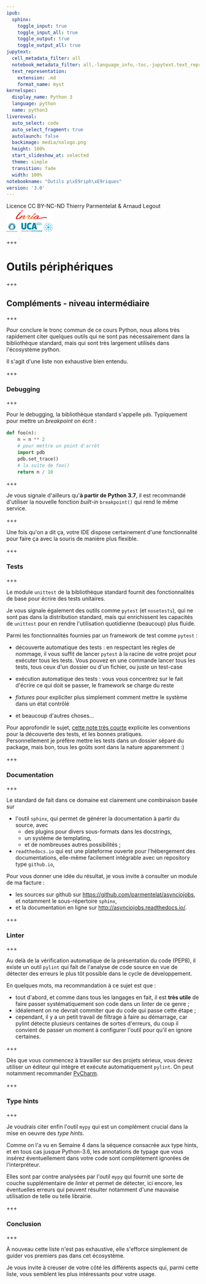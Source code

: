 ```yaml
---
ipub:
  sphinx:
    toggle_input: true
    toggle_input_all: true
    toggle_output: true
    toggle_output_all: true
jupytext:
  cell_metadata_filter: all
  notebook_metadata_filter: all,-language_info,-toc,-jupytext.text_representation.jupytext_version,-jupytext.text_representation.format_version
  text_representation:
    extension: .md
    format_name: myst
kernelspec:
  display_name: Python 3
  language: python
  name: python3
livereveal:
  auto_select: code
  auto_select_fragment: true
  autolaunch: false
  backimage: media/nologo.png
  height: 100%
  start_slideshow_at: selected
  theme: simple
  transition: fade
  width: 100%
notebookname: "Outils p\xE9riph\xE9riques"
version: '3.0'
---
```


<div class="licence">
<span>Licence CC BY-NC-ND</span>
<span>Thierry Parmentelat &amp; Arnaud Legout</span>
<span><img src="media/both-logos-small-alpha.png" /></span>
</div>

+++

# Outils périphériques

+++

## Compléments - niveau intermédiaire

+++

Pour conclure le tronc commun de ce cours Python, nous allons très rapidement citer quelques outils qui ne sont pas nécessairement dans la bibliothèque standard, mais qui sont très largement utilisés dans l'écosystème python.

Il s'agit d'une liste non exhaustive bien entendu.

+++

### Debugging

+++

Pour le debugging, la bibliothèque standard s'appelle `pdb`. Typiquement pour mettre un *breakpoint* on écrit :

```python
def foo(n):
    n = n ** 2
    # pour mettre un point d'arrêt
    import pdb
    pdb.set_trace()
    # la suite de foo()
    return n / 10
```

+++

Je vous signale d'ailleurs qu'**à partir de Python 3.7**, il est recommandé d'utiliser la nouvelle fonction *built-in* `breakpoint()` qui rend le même service.

+++

Une fois qu'on a dit ça, votre IDE dispose certainement d'une fonctionnalité pour faire ça avec la souris de manière plus flexible.

+++

### Tests

+++

Le module `unittest` de la bibliothèque standard fournit des fonctionnalités de base pour écrire des tests unitaires.

Je vous signale également des outils comme `pytest` (et `nosetests`), qui ne sont pas dans la distribution standard, mais qui enrichissent les capacités de `unittest` pour en rendre l'utilisation quotidienne (beaucoup) plus fluide.

Parmi les fonctionnalités fournies par un framework de test comme `pytest` :

* découverte automatique des tests : en respectant les règles de nommage, il vous suffit de lancer `pytest` à la racine de votre projet pour exécuter tous les tests.
  Vous pouvez en une commande lancer tous les tests, tous ceux d'un dossier ou d'un fichier, ou juste un test-case

* exécution automatique des tests : vous vous concentrez sur le fait d'écrire ce qui doit se passer, le framework se charge du reste

* *fixtures* pour expliciter plus simplement comment mettre le système dans un état contrôlé

* et beaucoup d'autres choses…

Pour approfondir le sujet, [cette note très courte](https://docs.pytest.org/en/latest/goodpractices.html) explicite les conventions pour la découverte des tests, et les bonnes pratiques.  
Personnellement je préfère mettre les tests dans un dossier séparé du package, mais bon, tous les goûts sont dans la nature apparemment :)

+++

### Documentation

+++

Le standard de fait dans ce domaine est clairement une combinaison basée sur

* l'outil `sphinx`, qui permet de générer la documentation à partir du source, avec
  * des plugins pour divers sous-formats dans les docstrings,
  * un système de templating,
  * et de nombreuses autres possibilités ;
* `readthedocs.io` qui est une plateforme ouverte pour l'hébergement des documentations, elle-même facilement intégrable avec un repository type `github.io`, 

Pour vous donner une idée du résultat, je vous invite à consulter un module de ma facture :

* les sources sur github sur <https://github.com/parmentelat/asynciojobs>, et notamment le sous-répertoire `sphinx`,
* et la documentation en ligne sur <http://asynciojobs.readthedocs.io/>.

+++

### Linter

+++

Au delà de la vérification automatique de la présentation du code (PEP8), il existe un outil `pylint` qui fait de l'analyse de code source en vue de détecter des erreurs le plus tôt possible dans le cycle de développement.

En quelques mots, ma recommandation à ce sujet est que :

* tout d'abord, et comme dans tous les langages en fait, il est **très utile** de faire passer systématiquement son code dans un linter de ce genre ;
* idéalement on ne devrait commiter que du code qui passe cette étape ;
* cependant, il y a un petit travail de filtrage à faire au démarrage, car pylint détecte plusieurs centaines de sortes d'erreurs, du coup il convient de passer un moment à configurer l'outil pour qu'il en ignore certaines.

+++

Dès que vous commencez à travailler sur des projets sérieux, vous devez utiliser un éditeur qui intègre et exécute automatiquement `pylint`. On peut notamment recommander [PyCharm](https://www.jetbrains.com/pycharm/).

+++

### Type hints

+++

Je voudrais citer enfin l'outil `mypy` qui est un complément crucial dans la mise en oeuvre des *type hints*. 

Comme on l'a vu en Semaine 4 dans la séquence consacrée aux type hints, et en tous cas jusque Python-3.6, les annotations de typage que vous insérez éventuellement dans votre code sont complètement ignorées de l'interpréteur. 

Elles sont par contre analysées par l'outil `mypy` qui fournit une sorte de couche supplémentaire de *linter* et permet de détecter, ici encore, les éventuelles erreurs qui peuvent résulter notamment d'une mauvaise utilisation de telle ou telle librairie.

+++

### Conclusion

+++

À nouveau cette liste n'est pas exhaustive, elle s'efforce simplement de guider vos premiers pas dans cet écosystème.

Je vous invite à creuser de votre côté les différents aspects qui, parmi cette liste, vous semblent les plus intéressants pour votre usage.

